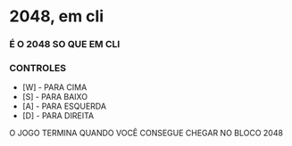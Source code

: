 # 2048, em cli

### É O 2048 SO QUE EM CLI

### CONTROLES

- [W] - PARA CIMA
- [S] - PARA BAIXO
- [A] - PARA ESQUERDA
- [D] - PARA DIREITA

O JOGO TERMINA QUANDO VOCÊ CONSEGUE CHEGAR NO BLOCO 2048